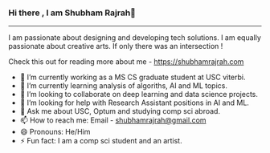 ### Hi there , I am Shubham Rajrah👋
-----------------------------------------------------------

I am passionate about designing and developing tech solutions. I am equally passionate about creative arts.
If only there was an intersection !

Check this out for reading more about me - https://shubhamrajrah.com

<!--
**SRajrah/SRajrah** is a ✨ _special_ ✨ repository because its `README.md` (this file) appears on your GitHub profile.

Here are some ideas to get you started: -->

- 🔭 I’m currently working as a MS CS graduate student at USC viterbi. 
- 🌱 I’m currently learning analysis of algoriths, AI and ML topics.
- 👯 I’m looking to collaborate on deep learning and data science projects.
- 🤔 I’m looking for help with Research Assistant positions in AI and ML.
- 💬 Ask me about USC, Optum and studying comp sci abroad.
- 📫 How to reach me: Email - shubhamrajrah@gmail.com
- 😄 Pronouns: He/Him
- ⚡ Fun fact: I am a comp sci student and an artist. 

